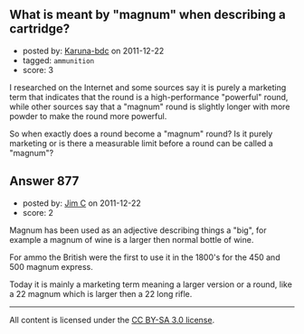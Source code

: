 ## What is meant by "magnum" when describing a cartridge?

- posted by: [Karuna-bdc](https://stackexchange.com/users/-1/318-karuna-bdc) on 2011-12-22
- tagged: `ammunition`
- score: 3

<p>I researched on the Internet and some sources say it is purely a marketing term that indicates that the round is a high-performance "powerful" round, while other sources say that a "magnum" round is slightly longer with more powder to make the round more powerful. </p>

<p>So when exactly does a round become a "magnum" round? Is it purely marketing or is there a measurable limit before a round can be called a "magnum"?  </p>



## Answer 877

- posted by: [Jim C](https://stackexchange.com/users/-1/225-jim-c) on 2011-12-22
- score: 2

<p>Magnum has been used as an adjective describing things a "big", for example a magnum of wine is a larger then normal bottle of wine. </p>

<p>For ammo the British were the first to use it in the 1800's for the 450 and 500 magnum express.</p>

<p>Today it is mainly a marketing term meaning a larger version or a round, like a 22 magnum which is larger then a 22 long rifle.</p>




---

All content is licensed under the [CC BY-SA 3.0 license](https://creativecommons.org/licenses/by-sa/3.0/).
